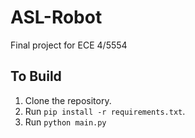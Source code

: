 # ASL-Robot

Final project for ECE 4/5554

## To Build

1. Clone the repository.
2. Run `pip install -r requirements.txt`.
3. Run `python main.py`
